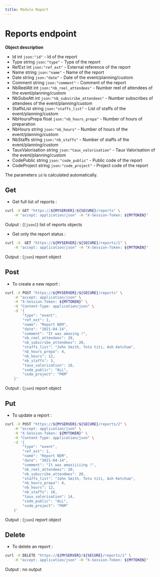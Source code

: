 ```yaml
---
title: Module Report
---
```


# Reports endpoint

**Object description**

- Id                int     `json:"id"`                     - Id of the report
- Type              string  `json:"type"`                   - Type of the report
- RefExt            int     `json:"ref_ext"`                - External reference of the report
- Name              string  `json:"name"`                   - Name of the report
- Date              string  `json:"date"`                   - Date of the event/planning/custom
- Comment           string  `json:"comment"`                - Comment of the report
- NbReelAtt         int     `json:"nb_reel_attendees"`      - Number reel of attendees of the event/planning/custom
- NbSubsAtt         int     `json:"nb_subscribe_attendees"` - Number subscribes of attendees of the event/planning/custom
- StaffsList        string  `json:"staffs_list"`            - List of staffs of the event/planning/custom
- NbHoursPrepa      float   `json:"nb_hours_prepa"`         - Number of hours of preparation
- NbHours           string  `json:"nb_hours"`               - Number of hours of the event/planning/custom
- NbStaffs          string  `json:"nb_staffs"`              - Number of staffs of the event/planning/custom
- TauxValorisation  string  `json:"taux_valorisation"`      - Taux Valorisation of the event/planning/custom
- CodePublic        string  `json:"code_public"`            - Public code of the report
- CodeProject       string  `json:"code_project"`           - Project code of the report

The parameters `id` is calculated automatically.

## Get

- Get full list of reports :

```bash
curl -X GET "https://${MYSERVER}/${SECURE}/reports" \
    -H "accept: application/json" -H "X-Session-Token: ${MYTOKEN}"
```

Output : (`[json]`) list of reports objects

- Get only the report status :

```bash
curl -X  GET "https://${MYSERVER}/${SECURE}/reports/1" \
    -H "accept: application/json" -H "X-Session-Token: ${MYTOKEN}"
```

Output : (`json`) report object

## Post

- To create a new report :

```bash
curl -X POST "https://${MYSERVER}/${SECURE}/reports" \
    -H "accept: application/json" \
    -H "X-Session-Token: ${MYTOKEN}" \
    -H "Content-Type: application/json" \
    -d '{
        "type": "event",
        "ref_ext": 1,
        "name": "Report NEM",
        "date": "2021-04-14",
        "comment": "It was amazing !",
        "nb_reel_attendees": 20,
        "nb_subscribe_attendees": 20,
        "staffs_list": "John Smith, Toto titi, Ash Ketchum",
        "nb_hours_prepa": 4,
        "nb_hours": 12,
        "nb_staffs": 3,
        "taux_valorisation": 18,
        "code_public": "ALL",
        "code_project": "PKM"
    }'
```

Output : (`json`) report object

## Put

- To update a report :

```bash
curl -X POST "https://${MYSERVER}/${SECURE}/reports/2" \
    -H "accept: application/json" \
    -H "X-Session-Token: ${MYTOKEN}" \
    -H "Content-Type: application/json" \
    -d '{
        "type": "event",
        "ref_ext": 1,
        "name": "Report NEM",
        "date": "2021-04-14",
        "comment": "It was amaziiiiing !",
        "nb_reel_attendees": 20,
        "nb_subscribe_attendees": 20,
        "staffs_list": "John Smith, Toto titi, Ash Ketchum",
        "nb_hours_prepa": 4,
        "nb_hours": 12,
        "nb_staffs": 10,
        "taux_valorisation": 14,
        "code_public": "ALL",
        "code_project": "PKM"
    }'
```

Output : (`json`) report object

## Delete

- To delete an report :

```bash
curl -X DELETE "https://${MYSERVER}/${SECURE}/reports/1" \
    -H "accept: application/json" -H "X-Session-Token: ${MYTOKEN}"
```

Output : no output
